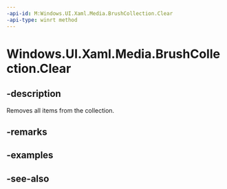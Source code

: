 ```yaml
---
-api-id: M:Windows.UI.Xaml.Media.BrushCollection.Clear
-api-type: winrt method
---
```


<!-- Method syntax
public void Clear()
-->

# Windows.UI.Xaml.Media.BrushCollection.Clear

## -description
Removes all items from the collection.



## -remarks

## -examples

## -see-also

